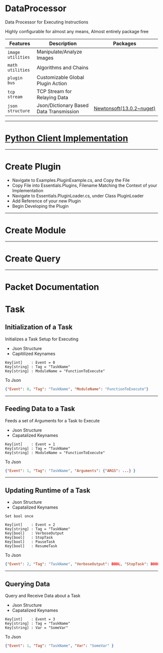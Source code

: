 # DataProcessor
Data Processor for Executing Instructions

Highly configurable for almost any means, Almost entirely package free

| Features | Description | Packages |
| --- | --- | --- |
| `image utilities`| Manipulate/Analyze Images               | |
| `math utilities` | Algorithms and Chains                   | | 
| `plugin bus`     | Customizable Global Plugin Action       | |
| `tcp stream`     | TCP Stream for Relaying Data            | | 
| `json structure` | Json/Dictionary Based Data Transmission | [Newtonsoft(13.0.2~nuget)](https://www.nuget.org/packages/Newtonsoft.Json/) |

---
# [Python Client Implementation](www.google.com)
---
# Create Plugin
- Navigate to Examples.PluginExample.cs, and Copy the File
- Copy File into Essentials.Plugins, Filename Matching the Context of your Implementation
- Navigate to Essentials.PluginLoader.cs, under Class PluginLoader
- Add Reference of your new Plugin
- Begin Developing the Plugin

---
# Create Module
---
# Create Query
---

# Packet Documentation

# Task
## Initialization of a Task
Initializes a Task Setup for Executing

- Json Structure
- Capitilized Keynames

```
Key[int]    : Event = 0
Key[string] : Tag = "TaskName"
Key[string] : ModuleName = "FunctionToExecute"
```
To Json
```json
{"Event": 0, "Tag": "TaskName", "ModuleName": "FunctionToExecute"}
```



---


## Feeding Data to a Task
Feeds a set of Arguments for a Task to Execute
- Json Structure
- Capatalized Keynames

```
Key[int]    : Event = 1
Key[string] : Tag = "TaskName"
Key[string] : ModuleName = "FunctionToExecute"
```
To Json
```json
{"Event": 1, "Tag": "TaskName", "Arguments": {"ARGS": ...} }
```

---


## Updating Runtime of a Task
- Json Structure
- Capatalized Keynames

```
Set bool once

Key[int]    : Event = 2
Key[string] : Tag = "TaskName"
Key[bool]   : VerboseOutput
Key[bool]   : StopTask
Key[bool]   : PauseTask
Key[bool]   : ResumeTask
```
To Json
```json
{"Event": 2, "Tag": "TaskName", "VerboseOutput": BOOL, "StopTask": BOOL, "PauseTask": BOOL, "ResumeTask": BOOL }
```


---


## Querying Data
Query and Receive Data about a Task
- Json Structure
- Capatalized Keynames

```
Key[int]    : Event = 3
Key[string] : Tag = "TaskName"
Key[string] : Var = "SomeVar"
```
To Json
```json
{"Event": 1, "Tag": "TaskName", "Var": "SomeVar" }
```